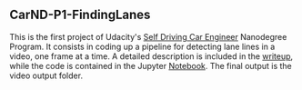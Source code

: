 ## CarND-P1-FindingLanes

This is the first project of Udacity's [Self Driving Car Engineer](https://www.udacity.com/course/self-driving-car-engineer-nanodegree--nd013) Nanodegree Program. It consists in coding up a pipeline for detecting lane lines in a video, one frame at a time. A detailed description is included in the [writeup](https://github.com/hidooki/CarND-P1-FindingLanes/blob/master/writeup.md), while the code is contained in the Jupyter [Notebook](https://github.com/hidooki/CarND-P1-FindingLanes/blob/master/P1.ipynb). The final output is the video output folder. 
